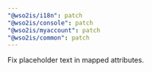 ```yaml
---
"@wso2is/i18n": patch
"@wso2is/console": patch
"@wso2is/myaccount": patch
"@wso2is/common": patch
---
```


Fix placeholder text in mapped attributes.
